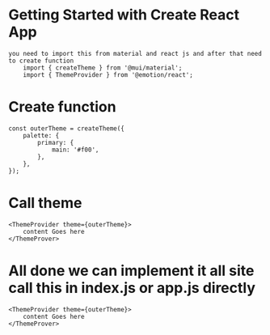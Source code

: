 # Getting Started with Create React App

    you need to import this from material and react js and after that need to create function
        import { createTheme } from '@mui/material';
        import { ThemeProvider } from '@emotion/react';

# Create function
    const outerTheme = createTheme({
        palette: {
            primary: {
                main: '#f00',
            },
        },
    });

# Call theme
    <ThemeProvider theme={outerTheme}>
        content Goes here
    </ThemeProver>


# All done we can implement it all site call this in index.js or app.js directly
    <ThemeProvider theme={outerTheme}>
        content Goes here
    </ThemeProver>